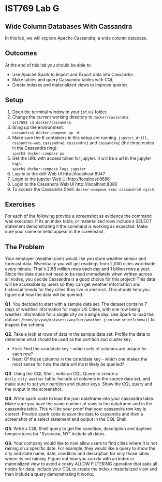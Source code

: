# IST769 Lab G
## Wide Column Databases With Cassandra

In this lab, we will explore Apache Cassandra, a wide column database.  

## Outcomes

At the end of this lab you should be able to:

- Use Apache Spark to Import and Export data into Cassandra
- Make tables and query Cassandra tables with CQL
- Create indexes and materialized views to improve queries.


## Setup

1. Open the terminal window in your `ist769` folder.
1. Change the current working directory to `docker/cassandra`:  
`ist769$ cd docker/cassandra`
1. Bring up the environment:  
`cassandra$ docker-compose up -d`
1. Make sure the 6 containers in this setup are running. `jupyter`, `drill`, `cassandra-web`, `cassandra0`, `cassandra1`  and `cassandra2` (the three nodes in the Cassandra ring):  
`spark$ docker-compose ps`
1. Get the URL with access token for jupyter. It will be a url in the jupyter logs:  
`spark$ docker-compose logs jupyter`
1. Log-in to the drill Web UI http://localhost:8047 
1. Login to the jupyter Web UI http://localhost:8888 
1. Login to the Cassandra Web UI http://localhost:8080
1. To access the Cassandra Shell: 
`docker-compose exec cassandra0 cqlsh`


## Exercises

For each of the following provide a screenshot as evidence the command was executed. If its an index table, or materialized view include a SELECT statement demonstrating it the command is working as expected. Make sure your name or netid appear in the screenshot. 

## The Problem

 Your employer (weather.com) would like you store weather sensor and forecast data. Wventually you will get readings from 2,000 cities worldwide every minute. That's 2.88 million rows each day and 1 billion rows a year. Since the data does not need to be read immediately when written across all nodes, you decide Cassandra is a good choice for this project! This data will be accessible by users so they can get weather information and historical trends for they cities they live in and visit. This should help you figure out how the data will be queried.

**Q1.** You decided to start with a sample data set. The dataset contains 7 days of weather information for major US Cities, with one row being weather information for a single city on a single day. Use Spark to load the dataset `/home/jovyan/datasets/weather/weather.json` use `printSchema()` to inspect the schema. 

**Q2.** Take a look at rows of data in the sample data set. Profile the data to determine what should be used as the partition and cluster key:
 - First: Find the candidate key - which sets of columns are unique for each row?
 - Next: Of those columns in the candidate key - which one makes the most sense for how the data will most likely be queried? 

**Q3.** Using the CQL Shell, write an CQL Query to create a `daily_city_weather` table. Include all columns in the source data set, and make sure to set your partition and cluster keys. Show the CQL query and the output in the screenshot.

**Q4.** Write spark code to load the json dataframe into your cassandra table. Make sure you have the same number of rows in the dataframe and in the cassandra table. This will be your proof that your cassandra row key is correct. Provide spark code to save the data to cassandra and then a screenshot of a select statement and output in the CQL Shell.  

**Q5.** Write a CQL Shell query to get the condition, description and daytime temperatures for "Syracuse, NY" include all dates.

**Q6.** Your company would like to now allow users to find cities where it is not raining on a specific date. For example, they would like a query to show the city and state name, date, condition and description for only those cities where its not raining. Figure out how you can do with an index or materialized view to avoid a costly ALLOW FILTERING operation that asks all nodes for data. Include your CQL to create the index / materialized view and then include a query demonstrating it works.
